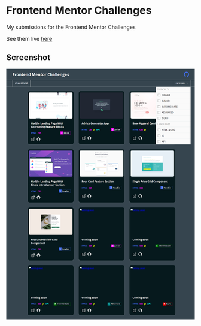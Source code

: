 # Frontend Mentor Challenges

My submissions for the Frontend Mentor Challenges

See them live [here](https://frontend-mentor-challenges-pk.netlify.app/)

## Screenshot

![home page screenshot](./ss-desktop.png)